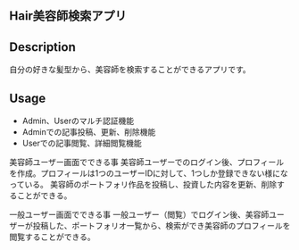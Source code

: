 ## Hair美容師検索アプリ

## Description
自分の好きな髪型から、美容師を検索することができるアプリです。

## Usage
- Admin、Userのマルチ認証機能
- Adminでの記事投稿、更新、削除機能
- Userでの記事閲覧、詳細閲覧機能

美容師ユーザー画面でできる事
    美容師ユーザーでのログイン後、プロフィールを作成。プロフィールは1つのユーザーIDに対して、1つしか登録できない様になっている。
    美容師のポートフォリ作品を投稿し、投資した内容を更新、削除することができる。
    
一般ユーザー画面でできる事
    一般ユーザー（閲覧）でログイン後、美容師ユーザーが投稿した、ポートフォリオ一覧から、検索ができ美容師のプロフィールを閲覧することができる。
